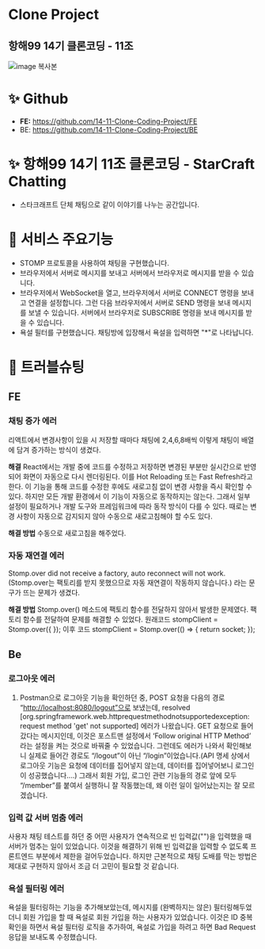 # Clone Project

## 항해99 14기 클론코딩 - 11조

![image 복사본](https://github.com/14-11-Clone-Coding-Project/FE/assets/112850163/7c34c1c5-2b83-454d-9f75-667649e5656d)

# ✨ Github

- **FE:** https://github.com/14-11-Clone-Coding-Project/FE
- BE: https://github.com/14-11-Clone-Coding-Project/BE

# ✨ 항해99 14기 11조 클론코딩 - **StarCraft Chatting**

- 스타크래프트 단체 채팅으로 같이 이야기를 나누는 공간입니다.

# 📲 서비스 주요기능

- STOMP 프로토콜을 사용하여 채팅을 구현했습니다.
- 브라우저에서 서버로 메시지를 보내고 서버에서 브라우저로 메시지를 받을 수 있습니다.
- 브라우저에서 WebSocket을 열고, 브라우저에서 서버로 CONNECT 명령을 보내고 연결을 설정합니다. 그런 다음 브라우저에서 서버로 SEND 명령을 보내 메시지를 보낼 수 있습니다. 서버에서 브라우저로 SUBSCRIBE 명령을 보내 메시지를 받을 수 있습니다.
- 욕설 필터를 구현했습니다. 채팅방에 입장해서 욕설을 입력하면 "*"로 나타납니다.

# 📌 트러블슈팅

## FE

### 채팅 증가 에러

리액트에서 변경사항이 있을 시 저장할 때마다 채팅에 2,4,6,8배씩 이렇게 채팅이 배열에 담겨 증가하는 방식이 생겼다.

**해결**
React에서는 개발 중에 코드를 수정하고 저장하면 변경된 부분만 실시간으로 반영되어 화면이 자동으로 다시 렌더링된다. 이를 Hot Reloading 또는 Fast Refresh라고 한다. 이 기능을 통해 코드를 수정한 후에도 새로고침 없이 변경 사항을 즉시 확인할 수 있다. 하지만 모든 개발 환경에서 이 기능이 자동으로 동작하지는 않는다. 그래서 일부 설정이 필요하거나 개발 도구와 프레임워크에 따라 동작 방식이 다를 수 있다.  때로는 변경 사항이 자동으로 감지되지 않아 수동으로 새로고침해야 할 수도 있다.

**해결 방법**
수동으로 새로고침을 해주었다.

### 자동 재연결 에러

Stomp.over did not receive a factory, auto reconnect will not work.(Stomp.over는 팩토리를 받지 못했으므로 자동 재연결이 작동하지 않습니다.) 라는 문구가 뜨는 문제가 생겼다.

**해결 방법** 
Stomp.over() 메소드에 팩토리 함수를 전달하지 않아서 발생한 문제였다. 팩토리 함수를 전달하여 문제를 해결할 수 있었다.
원래코드
stompClient = Stomp.over({
});
이후 코드
stompClient = Stomp.over(() => {
return socket;
});

## Be

### 로그아웃 에러

1. Postman으로 로그아웃 기능을 확인하던 중, POST 요청을 다음의 경로 “[http://localhost:8080/logout”으로](http://localhost:8080/logout%E2%80%9D%EC%9C%BC%EB%A1%9C) 보냈는데, resolved [org.springframework.web.httprequestmethodnotsupportedexception: request method 'get' not supported] 에러가 나왔습니다. GET 요청으로 들어갔다는 메시지인데, 이것은 포스트맨 설정에서 ‘Follow original HTTP Method’ 라는 설정을 켜는 것으로 바꿔줄 수 있었습니다. 그런데도 에러가 나와서 확인해보니 실제로 들어간 경로도 “/logout”이 아닌 “/login”이었습니다.(API 명세 상에서 로그아웃 기능은 요청에 데이터를 집어넣지 않는데, 데이터를 집어넣어보니 로그인이 성공했습니다….) 그래서 회원 가입, 로그인 관련 기능들의 경로 앞에 모두 “/member”를 붙여서 실행하니 잘 작동했는데, 왜 이런 일이 일어났는지는 잘 모르겠습니다.

### 입력 값 서버 멈춤 에러

사용자 채팅 테스트를 하던 중 어떤 사용자가 연속적으로 빈 입력값("")을 입력했을 때 서버가 멈추는 일이 있었습니다. 이것을 해결하기 위해 빈 입력값을 입력할 수 없도록 프론트엔드 부분에서 제한을 걸어두었습니다. 하지만 근본적으로 채팅 도배를 막는 방법은 제대로 구현하지 않아서 조금 더 고민이 필요할 것 같습니다.

### 욕설 필터링 에러

욕설을 필터링하는 기능을 추가해보았는데, 메시지를 (완벽하지는 않은) 필터링해두었더니 회원 가입을 할 때 욕설로 회원 가입을 하는 사용자가 있었습니다. 이것은 ID 중복 확인을 하면서 욕설 필터링 로직을 추가하여, 욕설로 가입을 하려고 하면 Bad Request 응답을 보내도록 수정했습니다.


